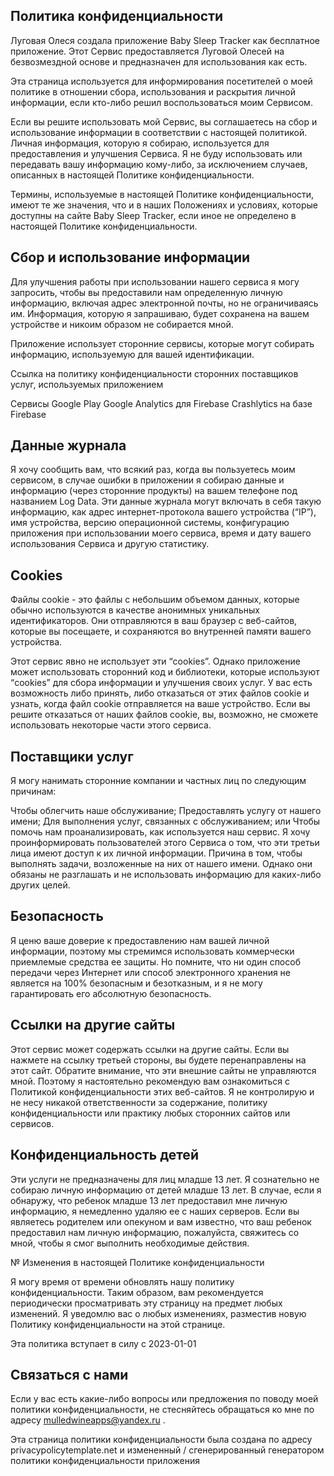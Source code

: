 ## Политика конфиденциальности
Луговая Олеся создала приложение Baby Sleep Tracker как бесплатное приложение. Этот Сервис предоставляется Луговой Олесей на безвозмездной основе и предназначен для использования как есть.

Эта страница используется для информирования посетителей о моей политике в отношении сбора, использования и раскрытия личной информации, если кто-либо решил воспользоваться моим Сервисом.

Если вы решите использовать мой Сервис, вы соглашаетесь на сбор и использование информации в соответствии с настоящей политикой. Личная информация, которую я собираю, используется для предоставления и улучшения Сервиса. Я не буду использовать или передавать вашу информацию кому-либо, за исключением случаев, описанных в настоящей Политике конфиденциальности.

Термины, используемые в настоящей Политике конфиденциальности, имеют те же значения, что и в наших Положениях и условиях, которые доступны на сайте Baby Sleep Tracker, если иное не определено в настоящей Политике конфиденциальности.

## Сбор и использование информации

Для улучшения работы при использовании нашего сервиса я могу запросить, чтобы вы предоставили нам определенную личную информацию, включая адрес электронной почты, но не ограничиваясь им. Информация, которую я запрашиваю, будет сохранена на вашем устройстве и никоим образом не собирается мной.

Приложение использует сторонние сервисы, которые могут собирать информацию, используемую для вашей идентификации.

Ссылка на политику конфиденциальности сторонних поставщиков услуг, используемых приложением

Сервисы Google Play
Google Analytics для Firebase
Crashlytics на базе Firebase
						   

## Данные журнала

Я хочу сообщить вам, что всякий раз, когда вы пользуетесь моим сервисом, в случае ошибки в приложении я собираю данные и информацию (через сторонние продукты) на вашем телефоне под названием Log Data. Эти данные журнала могут включать в себя такую информацию, как адрес интернет-протокола вашего устройства (“IP”), имя устройства, версию операционной системы, конфигурацию приложения при использовании моего сервиса, время и дату вашего использования Сервиса и другую статистику.

## Cookies

Файлы cookie - это файлы с небольшим объемом данных, которые обычно используются в качестве анонимных уникальных идентификаторов. Они отправляются в ваш браузер с веб-сайтов, которые вы посещаете, и сохраняются во внутренней памяти вашего устройства.

Этот сервис явно не использует эти “cookies”. Однако приложение может использовать сторонний код и библиотеки, которые используют “cookies” для сбора информации и улучшения своих услуг. У вас есть возможность либо принять, либо отказаться от этих файлов cookie и узнать, когда файл cookie отправляется на ваше устройство. Если вы решите отказаться от наших файлов cookie, вы, возможно, не сможете использовать некоторые части этого сервиса.

## Поставщики услуг

Я могу нанимать сторонние компании и частных лиц по следующим причинам:

Чтобы облегчить наше обслуживание;
Предоставлять услугу от нашего имени;
Для выполнения услуг, связанных с обслуживанием; или
Чтобы помочь нам проанализировать, как используется наш сервис.
Я хочу проинформировать пользователей этого Сервиса о том, что эти третьи лица имеют доступ к их личной информации. Причина в том, чтобы выполнять задачи, возложенные на них от нашего имени. Однако они обязаны не разглашать и не использовать информацию для каких-либо других целей.

## Безопасность

Я ценю ваше доверие к предоставлению нам вашей личной информации, поэтому мы стремимся использовать коммерчески приемлемые средства ее защиты. Но помните, что ни один способ передачи через Интернет или способ электронного хранения не является на 100% безопасным и безотказным, и я не могу гарантировать его абсолютную безопасность.

## Ссылки на другие сайты

Этот сервис может содержать ссылки на другие сайты. Если вы нажмете на ссылку третьей стороны, вы будете перенаправлены на этот сайт. Обратите внимание, что эти внешние сайты не управляются мной. Поэтому я настоятельно рекомендую вам ознакомиться с Политикой конфиденциальности этих веб-сайтов. Я не контролирую и не несу никакой ответственности за содержание, политику конфиденциальности или практику любых сторонних сайтов или сервисов.

## Конфиденциальность детей

Эти услуги не предназначены для лиц младше 13 лет. Я сознательно не собираю личную информацию от детей младше 13 лет. В случае, если я обнаружу, что ребенок младше 13 лет предоставил мне личную информацию, я немедленно удаляю ее с наших серверов. Если вы являетесь родителем или опекуном и вам известно, что ваш ребенок предоставил нам личную информацию, пожалуйста, свяжитесь со мной, чтобы я смог выполнить необходимые действия.

№ Изменения в настоящей Политике конфиденциальности

Я могу время от времени обновлять нашу политику конфиденциальности. Таким образом, вам рекомендуется периодически просматривать эту страницу на предмет любых изменений. Я уведомлю вас о любых изменениях, разместив новую Политику конфиденциальности на этой странице.

Эта политика вступает в силу с 2023-01-01

## Связаться с нами

Если у вас есть какие-либо вопросы или предложения по поводу моей политики конфиденциальности, не стесняйтесь обращаться ко мне по адресу mulledwineapps@yandex.ru .

Эта страница политики конфиденциальности была создана по адресу privacypolicytemplate.net и измененный / сгенерированный генератором политики конфиденциальности приложения
